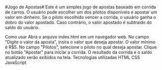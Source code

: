 #Jogo de Apostas#
Este é um simples jogo de apostas baseado em corrida de carros. O usuário pode escolher um dos pilotos disponíveis e apostar um valor em dinheiro. Se o piloto escolhido vencer a corrida, o usuário ganha o dobro do valor apostado. Caso contrário, o valor apostado é subtraído do saldo do usuário.

Como usar
Abra o arquivo index.html em um navegador web.
No campo "Digite o valor da aposta", insira o valor que deseja apostar. O valor mínimo é R$5.
No campo "Pilotos", selecione o piloto no qual deseja apostar.
Clique no botão "Apostar" para iniciar a corrida.
O resultado da corrida e o saldo atualizado serão exibidos na tela.
Tecnologias utilizadas
HTML
CSS
JavaScript
